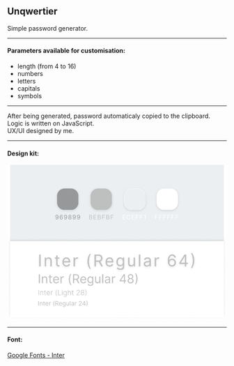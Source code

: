 ## Unqwertier

Simple password generator.

---

#### Parameters available for customisation:

- length (from 4 to 16)
- numbers
- letters
- capitals
- symbols

---

After being generated, password automaticaly copied to the clipboard.  
Logic is written on JavaScript.  
UX/UI designed by me.

---

#### Design kit:

![Design kit](./src/images/design-kit.png)

---

#### Font:

[Google Fonts - Inter](https://fonts.google.com/specimen/Inter 'Google Fonts - Inter')
